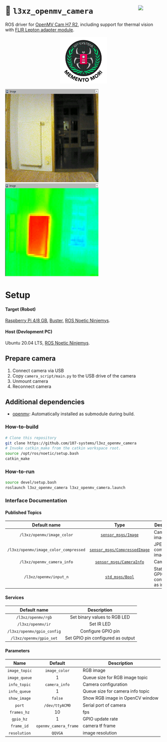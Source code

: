 <a href="https://107-systems.org/"><img align="right" src="https://raw.githubusercontent.com/107-systems/.github/main/logo/107-systems.png" width="15%"></a>
:floppy_disk: `l3xz_openmv_camera`
==================================
ROS driver for [OpenMV Cam H7 R2](https://openmv.io/collections/cams/products/openmv-cam-h7-r2), including support for thermal vision with [FLIR Lepton adapter module](https://openmv.io/collections/cams/products/flir-lepton-adapter-module).

<p align="center">
  <a href="https://github.com/107-systems/l3xz"><img src="https://raw.githubusercontent.com/107-systems/.github/main/logo/l3xz-logo-memento-mori-github.png" width="30%"></a>
</p>

<img src="doc/img/rgb.png" width="300" height="300"> <img src="doc/img/thermal.png" width="300" height="300">
# Setup

#### Target (Robot)
[Raspberry Pi 4/8 GB](https://www.raspberrypi.com/products/raspberry-pi-4-model-b/), [Buster](https://www.raspberrypi.com/software/operating-systems/#raspberry-pi-os-legacy), [ROS Noetic Ninjemys](https://varhowto.com/install-ros-noetic-raspberry-pi-4/).
#### Host (Devlopment PC)
Ubuntu 20.04 LTS, [ROS Noetic Ninjemys](http://wiki.ros.org/noetic/Installation/Ubuntu).

## Prepare camera
1) Connect camera via USB
2) Copy ```camera_script/main.py``` to the USB drive of the camera
3) Unmount camera
4) Reconnect camera

## Additional dependencies

* [openmv](https://github.com/openmv/openmv): Automatically installed as submodule during build.

### How-to-build
```bash
# Clone this repository
git clone https://github.com/107-systems/l3xz_openmv_camera
# Invoke catkin_make from the catkin workspace root.
source /opt/ros/noetic/setup.bash
catkin_make
```

### How-to-run
```bash
source devel/setup.bash
roslaunch l3xz_openmv_camera l3xz_openmv_camera.launch
```

### Interface Documentation
#### Published Topics
| Default name | Type | Description |
|:-:|:-:|-|
| `/l3xz/openmv/image_color` | [`sensor_msgs/Image`](https://docs.ros.org/en/noetic/api/sensor_msgs/html/msg/Image.html) | Camera image |
| `/l3xz/openmv/image_color_compressed` | [`sensor_msgs/CompressedImage`](https://docs.ros.org/en/noetic/api/sensor_msgs/html/msg/CompressedImage.html) | JPEG compressed image |
| `/l3xz/openmv_camera_info` | [`sensor_msgs/CameraInfo`](https://docs.ros.org/en/noetic/api/sensor_msgs/html/msg/CameraInfo.html) | Camera info |
| `/l3xz/openmv/input_n` | [`std_msgs/Bool`](https://docs.ros.org/en/noetic/api/std_msgs/html/msg/Bool.html) | State of GPIO configured as input |

#### Services
| Default name | Description |
|:-:|:-:|
| `/l3xz/openmv/rgb` | Set binary values to RGB LED |
| `/l3xz/openmv/ir` | Set IR LED |
| `/l3xz/openmv/gpio_config` | Configure GPIO pin |
| `/l3xz/openmv/gpio_set` | Set GPIO pin configured as output |

#### Parameters
| Name | Default | Description |
|:-:|:-:|-|
| `image_topic` | `image_color` | RGB image |
| `image_queue` | 1 | Queue size for RGB image topic |
| `info_topic` | `camera_info` | Camera configuration |
| `info_queue` | 1 | Queue size for camera info topic |
| `show_image` | `false` | Show RGB image in OpenCV window |
| `port` | `/dev/ttyACM0` | Serial port of camera |
| `frames_hz` | 10 | fps |
| `gpio_hz` | 1 | GPIO update rate |
| `frame_id` | `openmv_camera_frame` | camera tf frame |
| `resolution` | `QQVGA` | image resolution |

